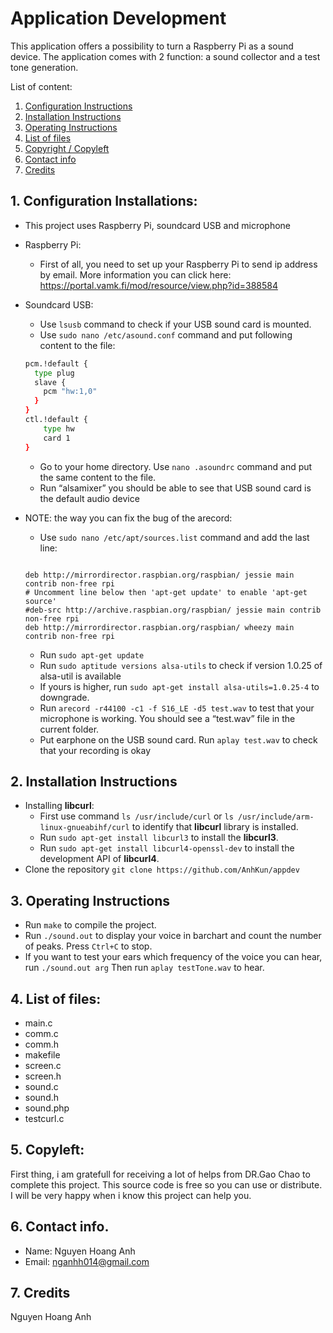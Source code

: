 # Application Development

This application offers a possibility to turn a Raspberry Pi as a sound 
device. The application comes with 2 function: a sound collector and a test tone generation.

List of content:
1. [Configuration Instructions](https://github.com/AnhKun/appdev/blob/master/README.md#1-configuration-installations)
2. [Installation Instructions](https://github.com/AnhKun/appdev/blob/master/README.md#2-installation-instructions)
3. [Operating Instructions](https://github.com/AnhKun/appdev/blob/master/README.md#3-operating-instructions)
4. [List of files](https://github.com/AnhKun/appdev/blob/master/README.md#4-list-of-files)
5. [Copyright / Copyleft](https://github.com/AnhKun/appdev/blob/master/README.md#5-copyleft)
6. [Contact info](https://github.com/AnhKun/appdev/blob/master/README.md#6-contact-info)
7. [Credits](https://github.com/AnhKun/appdev/blob/master/README.md#7-credits)

## 1. Configuration Installations: 
- This project uses Raspberry Pi, soundcard USB and microphone
- Raspberry Pi:
	* First of all, you need to set up your Raspberry Pi to send ip address by email. More information you can click here: https://portal.vamk.fi/mod/resource/view.php?id=388584
- Soundcard USB:
	* Use `lsusb` command to check if your USB sound card is mounted.
	* Use `sudo nano /etc/asound.conf` command and put following content to the file:

	```bash
	pcm.!default {
	  type plug
	  slave {
	    pcm "hw:1,0"
	  }
	}
	ctl.!default {
	    type hw
	    card 1
	}
	```

	*  Go to your home directory. Use `nano .asoundrc` command and put the same content to the file.
	* Run “alsamixer” you should be able to see that USB sound card is the default audio device 
- NOTE: the way you can fix the bug of the arecord:
	* Use `sudo nano /etc/apt/sources.list` command and add the last line:

	```
	
	deb http://mirrordirector.raspbian.org/raspbian/ jessie main contrib non-free rpi
	# Uncomment line below then 'apt-get update' to enable 'apt-get source'
	#deb-src http://archive.raspbian.org/raspbian/ jessie main contrib non-free rpi
	deb http://mirrordirector.raspbian.org/raspbian/ wheezy main contrib non-free rpi
	```

	* Run `sudo apt-get update`
	* Run `sudo aptitude versions alsa-utils` to check if version 1.0.25 of alsa-util is available
	* If yours is higher, run `sudo apt-get install alsa-utils=1.0.25-4` to downgrade. 
	* Run `arecord -r44100 -c1 -f S16_LE -d5 test.wav` to test that your microphone is working. You should see a “test.wav” file in the current folder.
	* Put earphone on the USB sound card. Run `aplay test.wav` to check that your recording is okay

## 2. Installation Instructions
- Installing **libcurl**: 
	* First use command `ls /usr/include/curl` or `ls /usr/include/arm-linux-gnueabihf/curl` to identify that **libcurl** library is installed.
	* Run `sudo apt-get install libcurl3` to install the **libcurl3**.
	* Run `sudo apt-get install libcurl4-openssl-dev` to install the development API of **libcurl4**.
- Clone the repository `git clone https://github.com/AnhKun/appdev`

## 3. Operating Instructions
- Run `make` to compile the project. 
- Run `./sound.out` to display your voice in barchart and count the number of peaks. Press `Ctrl+C` to stop. 
- If you want to test your ears which frequency of the voice you can hear, run `./sound.out arg`
Then run `aplay testTone.wav` to hear.

## 4. List of files:
- main.c 
- comm.c 
- comm.h 
- makefile 
- screen.c 
- screen.h 
- sound.c 
- sound.h 
- sound.php 
- testcurl.c

## 5. Copyleft: 
First thing, i am gratefull for receiving a lot of helps from DR.Gao Chao to complete 
this project. This source code is free so you can use or distribute. I will be very happy when i know 
this project can help you.

## 6. Contact info.
- Name: Nguyen Hoang Anh
- Email: nganhh014@gmail.com

## 7. Credits 
Nguyen Hoang Anh  
